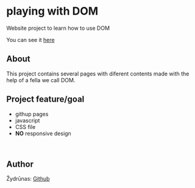  # playing with DOM

Website project to learn how to use DOM


You can see it <a href="https://zydrunask.github.io/workshop-dom/">here</a>


## About

This project contains several pages with diferent contents made with the help of a fella we call DOM.


## Project feature/goal
- githup pages
- javascript
- CSS file
- **NO** responsive design

<br>

## Author

Žydrūnas: [Github](https://github.com/ZydrunasK)